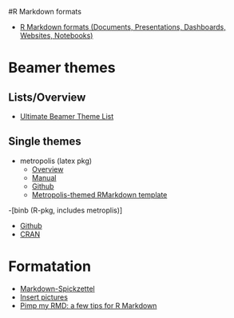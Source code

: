 #R Markdown formats

- [R Markdown formats (Documents, Presentations, Dashboards, Websites, Notebooks)](https://r4ds.had.co.nz/r-markdown-formats.html)


# Beamer themes
 
## Lists/Overview

- [Ultimate Beamer Theme List](https://awesomeopensource.com/project/martinbjeldbak/ultimate-beamer-theme-list)

## Single themes

- metropolis (latex pkg)
  - [Overview](http://bloerg.net/posts/a-modern-beamer-theme/)
  - [Manual](https://mirror.informatik.hs-fulda.de/tex-archive/macros/latex/contrib/beamer-contrib/themes/metropolis/doc/metropolistheme.pdf)
  - [Github](https://github.com/matze/mtheme)
  - [Metropolis-themed RMarkdown template](https://github.com/eddelbuettel/samples-rmarkdown-metropolis)
  
-[binb (R-pkg, includes metroplis)]
  - [Github](https://github.com/eddelbuettel/binb)
  - [CRAN](https://cran.r-project.org/web/packages/binb/index.html)
  
# Formatation
- [Markdown-Spickzettel](https://support.squarespace.com/hc/de/articles/206543587-Markdown-Spickzettel)
- [Insert pictures](https://stackoverflow.com/questions/25166624/insert-picture-table-in-r-markdown/25167279)
- [Pimp my RMD: a few tips for R Markdown](https://holtzy.github.io/Pimp-my-rmd/)  
